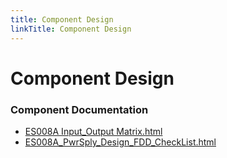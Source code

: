 ```yaml
---
title: Component Design
linkTitle: Component Design
---
```


# Component Design
### Component Documentation

- [ES008A Input_Output Matrix.html](Doc/ES008A%20Input_Output%20Matrix.html)
- [ES008A_PwrSply_Design_FDD_CheckList.html](Doc/ES008A_PwrSply_Design_FDD_CheckList.html)

